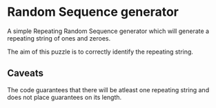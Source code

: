 # Random Sequence generator

A simple Repeating Random Sequence generator which will generate a repeating string of ones and zeroes.

The aim of this puzzle is to correctly identify the repeating string.

## Caveats
The code guarantees that there will be atleast one repeating string and does not place guarantees on its length.
